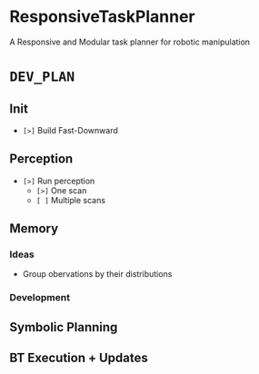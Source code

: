 # ResponsiveTaskPlanner
A Responsive and Modular task planner for robotic manipulation

# `DEV_PLAN`

## Init
* `[>]` Build Fast-Downward

## Perception
* `[>]` Run perception
    - `[>]` One scan
    - `[ ]` Multiple scans

## Memory
### Ideas
* Group obervations by their distributions
### Development

## Symbolic Planning

## BT Execution + Updates


